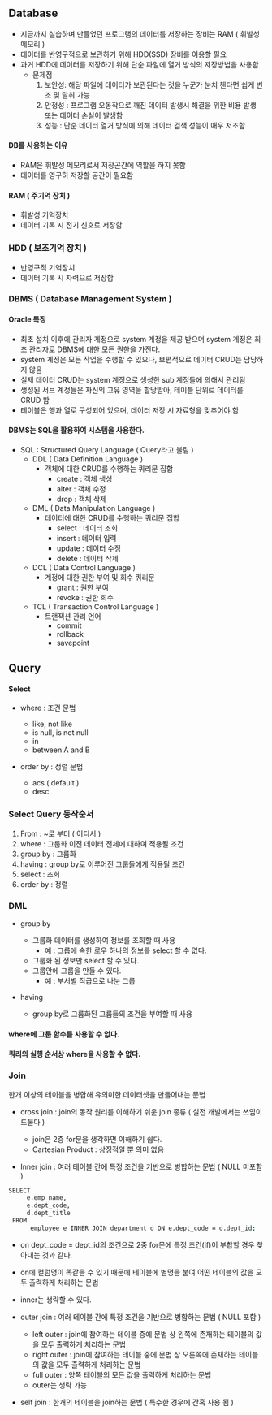 ## Database
- 지금까지 실습하며 만들었던 프로그램의 데이터를 저장하는 장비는 RAM ( 휘발성 메모리 )
- 데이터를 반영구적으로 보관하기 위해 HDD(SSD) 장비를 이용할 필요
- 과거 HDD에 데이터를 저장하기 위해 단순 파일에 열거 방식의 저장방법을 사용함
    - 문제점
        1. 보안성: 해당 파일에 데이터가 보관된다는 것을 누군가 눈치 챈다면 쉽게 변조 및 탈취 가능
        2. 안정성 : 프로그램 오동작으로 깨진 데이터 발생시 해결을 위한 비용 발생 또는 데이터 손실이 발생함
        3. 성능 : 단순 데이터 열거 방식에 의해 데이터 검색 성능이 매우 저조함

#### DB를 사용하는 이유
- RAM은 휘발성 메모리로서 저장곤간에 역할을 하지 못함
- 데이터를 영구히 저장할 공간이 필요함

#### RAM ( 주기억 장치 )
- 휘발성 기억장치
- 데이터 기록 시 전기 신호로 저장함

### HDD ( 보조기억 장치 )
- 반영구적 기억장치
- 데이터 기록 시 자력으로 저장함

### DBMS ( Database Management System )

#### Oracle 특징
- 최초 설치 이후에 관리자 계정으로 system 계정을 제공 받으며 system 계정은 최초 관리자로 DBMS에 대한 모든 권한을 가진다.
- system 계정은 모든 작업을 수행할 수 있으나, 보편적으로 데이터 CRUD는 담당하지 않음
- 실제 데이터 CRUD는 system 계정으로 생성한 sub 계정들에 의해서 관리됨
- 생성된 서브 계정들은 자신의 고유 영역을 할당받아, 테이블 단위로 데이터를 CRUD 함
- 테이블은 행과 열로 구성되어 있으며, 데이터 저장 시 자료형을 맞추어야 함

#### DBMS는 SQL을 활용하여 시스템을 사용한다.
- SQL : Structured Query Language ( Query라고 불림 )
  - DDL ( Data Definition Language )
    - 객체에 대한 CRUD를 수행하는 쿼리문 집합
      - create : 객체 생성
      - alter : 객체 수정
      - drop : 객체 삭제
  - DML ( Data Manipulation Language )
    - 데이터에 대한 CRUD를 수행하는 쿼리문 집합
      - select : 데이터 조회
      - insert : 데이터 입력
      - update : 데이터 수정
      - delete : 데이터 삭제
  - DCL ( Data Control Language )
    - 계정에 대한 권한 부여 및 회수 쿼리문
      - grant : 권한 부여
      - revoke : 권한 회수
  - TCL ( Transaction Control Language )
    - 트랜잭션 관리 언어
      - commit
      - rollback
      - savepoint

## Query
#### Select
- where : 조건 문법
  - like, not like
  - is null, is not null
  - in
  - between A and B

- order by : 정렬 문법
  - acs ( default )
  - desc

### Select Query 동작순서
1. From : ~로 부터 ( 어디서 )
2. where : 그룹화 이전 데이터 전체에 대하여 적용될 조건
3. group by : 그룹화
4. having : group by로 이루어진 그룹들에게 적용될 조건
5. select : 조회
6. order by : 정렬

### DML
- group by
  - 그룹화 데이터를 생성하여 정보를 조회할 때 사용
    - 예 : 그룹에 속한 로우 하나의 정보를 select 할 수 없다.
  - 그룹화 된 정보만 select 할 수 있다.
  - 그룹안에 그룹을 만들 수 있다.
    - 예 : 부서별 직급으로 나눈 그룹

- having
  - group by로 그룹화된 그룹들의 조건을 부여할 때 사용

#### where에 그룹 함수를 사용할 수 없다.
#### 쿼리의 실행 순서상 where을 사용할 수 없다.

### Join
한개 이상의 테이블을 병합해 유의미한 데이터셋을 만들어내는 문법
- cross join : join의 동작 원리를 이해하기 쉬운 join 종류 ( 실전 개발에서는 쓰임이 드물다 )
  - join은 2중 for문을 생각하면 이해하기 쉽다.
  - Cartesian Product : 상징적일 뿐 의미 없음


- Inner join : 여러 테이블 간에 특정 조건을 기반으로 병합하는 문법 ( NULL 미포함 )
``` bash
SELECT 
     e.emp_name,
     e.dept_code,
     d.dept_title
 FROM 
      employee e INNER JOIN department d ON e.dept_code = d.dept_id;
```
- on dept_code = dept_id의 조건으로 2중 for문에 특정 조건(if)이 부합할 경우 찾아내는 것과 같다.
- on에 컬럼명이 똑같을 수 있기 때문에 테이블에 별명을 붙여 어떤 테이블의 값을 모두 출력하게 처리하는 문법
- inner는 생략할 수 있다.


- outer join : 여러 테이블 간에 특정 조건을 기반으로 병합하는 문법 ( NULL 포함 )
  - left outer : join에 참여하는 테이블 중에 문법 상 왼쪽에 존재하는 테이블의 값을 모두 출력하게 처리하는 문법
  - right outer : join에 참여하는 테이블 중에 문법 상 오른쪽에 존재하는 테이블의 값을 모두 출력하게 처리하는 문법
  - full outer : 양쪽 테이블의 모든 값을 출력하게 처리하는 문법
  - outer는 생략 가능


- self join : 한개의 테이블을 join하는 문법 ( 특수한 경우에 간혹 사용 됨 )
